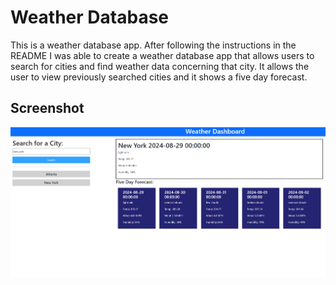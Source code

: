# Weather Database
This is a weather database app. After following the instructions in the README I was able to create a weather database app that allows users to search for cities and find weather data concerning that city. It allows the user to view previously searched cities and it shows a five day forecast. 
## Screenshot
![Screenshot of the webpage](./2024-08-28.png)
